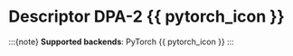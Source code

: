 # Descriptor DPA-2 {{ pytorch_icon }}

:::{note}
**Supported backends**: PyTorch {{ pytorch_icon }}
:::

